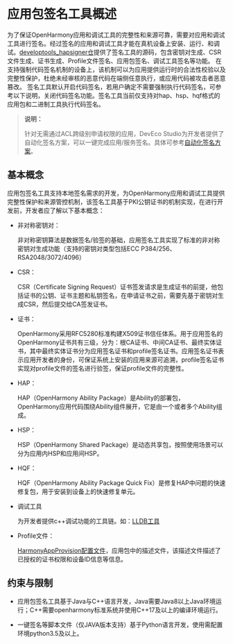 # 应用包签名工具概述

<!--Kit: Security-->
<!--Subsystem: Security-->
<!--Owner: @scuteehuangjun-->
<!--Designer: @scuteehuangjun; @liuchibin-->
<!--Tester: @wwrongs-->
<!--Adviser: @zengyawen-->

为了保证OpenHarmony应用和调试工具的完整性和来源可靠，需要对应用和调试工具进行签名。经过签名的应用和调试工具才能在真机设备上安装、运行、和调试。[developtools_hapsigner仓](https://gitcode.com/openharmony/developtools_hapsigner)提供了签名工具的源码，包含密钥对生成、CSR文件生成、证书生成、Profile文件签名、应用包签名、调试工具签名等功能。
在支持强制代码签名机制的设备上，该机制可以为应用提供运行时的合法性校验以及完整性保护，杜绝未经审核的恶意代码在端侧任意执行，或应用代码被攻击者恶意篡改。 
签名工具默认开启代码签名，若用户确定不需要强制执行代码签名，可参考以下说明，关闭代码签名功能。签名工具当前仅支持对hap、hsp、hqf格式的应用包和二进制工具执行代码签名。

> **说明：** 
>
> 针对无需通过ACL跨级别申请权限的应用，DevEco Studio为开发者提供了自动化签名方案，可以一键完成应用/服务签名。具体可参考[自动化签名方案](https://developer.harmonyos.com/cn/docs/documentation/doc-guides/ohos-auto-configuring-signature-information-0000001271659465)。

## 基本概念

应用包签名工具支持本地签名需求的开发，为OpenHarmony应用和调试工具提供完整性保护和来源管控机制，该签名工具基于PKI公钥证书的机制实现，在进行开发前，开发者应了解以下基本概念：

 - 非对称密钥对：

   非对称密钥算法是数据签名/验签的基础，应用签名工具实现了标准的非对称密钥对生成功能（支持的密钥对类型包括ECC P384/256、RSA2048/3072/4096）

 - CSR：

   CSR（Certificate Signing Request）证书签发请求是生成证书的前提，他包括证书的公钥、证书主题和私钥签名，在申请证书之前，需要先基于密钥对生成CSR，然后提交给CA签发证书。

 - 证书：

   OpenHarmony采用RFC5280标准构建X509证书信任体系。用于应用签名的OpenHarmony证书共有三级，分为：根CA证书、中间CA证书、最终实体证书，其中最终实体证书分为应用签名证书和profile签名证书。应用签名证书表示应用开发者的身份，可保证系统上安装的应用来源可追溯，profile签名证书实现对profile文件的签名进行验签，保证profile文件的完整性。

 - HAP：

   HAP（OpenHarmony Ability Package）是Ability的部署包，OpenHarmony应用代码围绕Ability组件展开，它是由一个或者多个Ability组成。

 - HSP：

   HSP（OpenHarmony Shared Package）是动态共享包，按照使用场景可以分为应用内HSP和应用间HSP。

 - HQF：

   HQF（OpenHarmony Ability Package Quick Fix）是修复HAP中问题的快速修复包，用于安装到设备上的快速修复单元。

 - 调试工具

   为开发者提供c++调试功能的工具链。如：[LLDB工具](../tools/lldb-tool-sys.md)

 - Profile文件：

   [HarmonyAppProvision配置文件](app-provision-structure.md)，应用包中的描述文件，该描述文件描述了已授权的证书权限和设备ID信息等信息。

## 约束与限制

 - 应用包签名工具基于Java与C++语言开发，Java需要Java8以上Java环境运行；C++需要openharmony标准系统并使用C++17及以上的编译环境运行。

 - 一键签名等脚本文件（仅JAVA版本支持）基于Python语言开发，使用需配置环境python3.5及以上。
